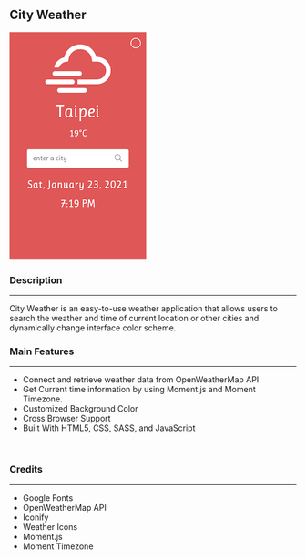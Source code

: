 ## City Weather

[![demo](demo.png)](https://kaorihata.github.io/CityWeather/)
<br>

### Description
---
City Weather is an easy-to-use weather application that allows users to search the weather and time of current location or other cities and dynamically change interface color scheme.
<br>

### Main Features
---
- Connect and retrieve weather data from OpenWeatherMap API
- Get Current time information by using Moment.js and Moment Timezone.
- Customized Background Color
- Cross Browser Support
- Built With HTML5, CSS, SASS, and JavaScript
<br>

### Credits
---
- Google Fonts
- OpenWeatherMap API
- Iconify
- Weather Icons
- Moment.js
- Moment Timezone
